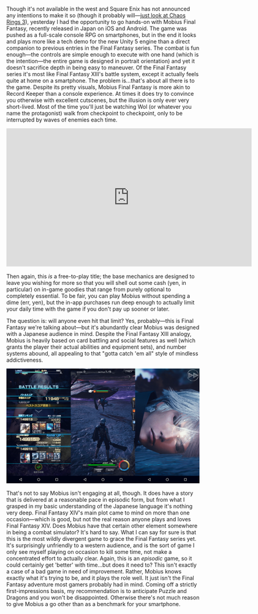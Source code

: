 <!--t Mobius Final Fantasy Hands-On Review — The Oddest Duck Yet t-->
<!--tag 2015,archive,gaming,mobile,reviews,thinkboxly,video tag-->
<!--image /content/images/mobius-final-fantasy-hands-on-review/MobiusFF-Screenshots-Page2-1024x607.png image-->
  
Though it's not available in the west and Square Enix has not announced any intentions to make it so (though it probably will—[just look at Chaos Rings 3](https://lucasc.me/post/surprise-chaos-rings-iii-is-localized)), yesterday I had the opportunity to go hands-on with Mobius Final Fantasy, recently released in Japan on iOS and Android. The game was pushed as a full-scale console RPG on smartphones, but in the end it looks and plays more like a tech demo for the new Unity 5 engine than a direct companion to previous entries in the Final Fantasy series. The combat is fun enough—the controls are simple enough to execute with one hand (which is the intention—the entire game is designed in portrait orientation) and yet it doesn't sacrifice depth in being easy to maneuver. Of the Final Fantasy series it's most like Final Fantasy XIII's battle system, except it actually feels quite at home on a smartphone. The problem is...that's about all there is to the game. Despite its pretty visuals, Mobius Final Fantasy is more akin to Record Keeper than a console experience. At times it does try to convince you otherwise with excellent cutscenes, but the illusion is only ever very short-lived. Most of the time you'll just be watching Wol (or whatever you name the protagonist) walk from checkpoint to checkpoint, only to be interrupted by waves of enemies each time.  
  

<iframe width="640" height="360" src="https://www.youtube.com/embed/JtlxIv8lHl4?rel=0" frameborder="0" allowfullscreen></iframe>

  
  
Then again, this _is_ a free-to-play title; the base mechanics are designed to leave you wishing for more so that you will shell out some cash (yen, in particular) on in-game goodies that range from purely optional to completely essential. To be fair, you can play Mobius without spending a dime (err, yen), but the in-app purchases run deep enough to actually limit your daily time with the game if you don't pay up sooner or later.  
  
The question is: will anyone even hit that limit? Yes, probably—this is Final Fantasy we're talking about—but it's abundantly clear Mobius was designed with a Japanese audience in mind. Despite the Final Fantasy XIII analogy, Mobius is heavily based on card battling and social features as well (which grants the player their actual abilities and equipment sets), and number systems abound, all appealing to that "gotta catch 'em all" style of mindless addictiveness.  
  
[![](/content/images/mobius-final-fantasy-hands-on-review/MobiusFF-Screenshots-Page1-1024x607.png)](/content/images/mobius-final-fantasy-hands-on-review/MobiusFF-Screenshots-Page1-1024x607.png)  
  
That's not to say Mobius isn't engaging at all, though. It does have a story that is delivered at a reasonable pace in episodic form, but from what I grasped in my basic understanding of the Japanese language it's nothing very deep. Final Fantasy XIV's main plot came to mind on more than one occasion—which is good, but not the real reason anyone plays and loves Final Fantasy XIV. Does Mobius have that certain other element somewhere in being a combat simulator? It's hard to say. What I can say for sure is that this is the most wildly divergent game to grace the Final Fantasy series yet. It's surprisingly unfriendly to a western audience, and is the sort of game I only see myself playing on occasion to kill some time, not make a concentrated effort to actually clear. Again, this is an _episodic_ game, so it could certainly get 'better' with time...but does it need to? This isn't exactly a case of a bad game in need of improvement. Rather, Mobius knows exactly what it's trying to be, and it plays the role well. It just isn't the Final Fantasy adventure most gamers probably had in mind. Coming off a strictly first-impressions basis, my recommendation is to anticipate Puzzle and Dragons and you won't be disappointed. Otherwise there's not much reason to give Mobius a go other than as a benchmark for your smartphone.
